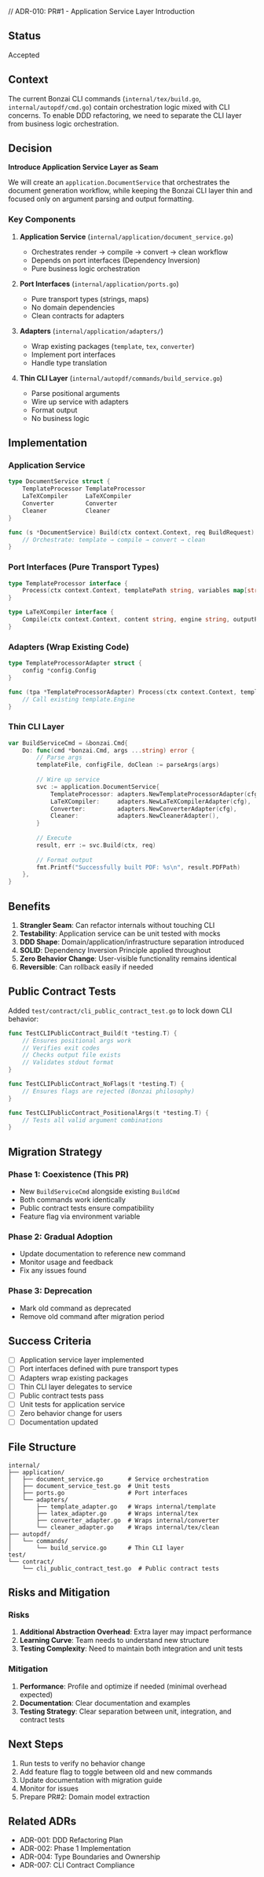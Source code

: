 // ADR-010: PR#1 - Application Service Layer Introduction

## Status
Accepted

## Context
The current Bonzai CLI commands (`internal/tex/build.go`, `internal/autopdf/cmd.go`) contain orchestration logic mixed with CLI concerns. To enable DDD refactoring, we need to separate the CLI layer from business logic orchestration.

## Decision

**Introduce Application Service Layer as Seam**

We will create an `application.DocumentService` that orchestrates the document generation workflow, while keeping the Bonzai CLI layer thin and focused only on argument parsing and output formatting.

### Key Components

1. **Application Service** (`internal/application/document_service.go`)
   - Orchestrates render → compile → convert → clean workflow
   - Depends on port interfaces (Dependency Inversion)
   - Pure business logic orchestration

2. **Port Interfaces** (`internal/application/ports.go`)
   - Pure transport types (strings, maps)
   - No domain dependencies
   - Clean contracts for adapters

3. **Adapters** (`internal/application/adapters/`)
   - Wrap existing packages (`template`, `tex`, `converter`)
   - Implement port interfaces
   - Handle type translation

4. **Thin CLI Layer** (`internal/autopdf/commands/build_service.go`)
   - Parse positional arguments
   - Wire up service with adapters
   - Format output
   - No business logic

## Implementation

### Application Service
```go
type DocumentService struct {
    TemplateProcessor TemplateProcessor
    LaTeXCompiler     LaTeXCompiler
    Converter         Converter
    Cleaner           Cleaner
}

func (s *DocumentService) Build(ctx context.Context, req BuildRequest) (BuildResult, error) {
    // Orchestrate: template → compile → convert → clean
}
```

### Port Interfaces (Pure Transport Types)
```go
type TemplateProcessor interface {
    Process(ctx context.Context, templatePath string, variables map[string]string) (string, error)
}

type LaTeXCompiler interface {
    Compile(ctx context.Context, content string, engine string, outputPath string) (string, error)
}
```

### Adapters (Wrap Existing Code)
```go
type TemplateProcessorAdapter struct {
    config *config.Config
}

func (tpa *TemplateProcessorAdapter) Process(ctx context.Context, templatePath string, variables map[string]string) (string, error) {
    // Call existing template.Engine
}
```

### Thin CLI Layer
```go
var BuildServiceCmd = &bonzai.Cmd{
    Do: func(cmd *bonzai.Cmd, args ...string) error {
        // Parse args
        templateFile, configFile, doClean := parseArgs(args)
        
        // Wire up service
        svc := application.DocumentService{
            TemplateProcessor: adapters.NewTemplateProcessorAdapter(cfg),
            LaTeXCompiler:     adapters.NewLaTeXCompilerAdapter(cfg),
            Converter:         adapters.NewConverterAdapter(cfg),
            Cleaner:           adapters.NewCleanerAdapter(),
        }
        
        // Execute
        result, err := svc.Build(ctx, req)
        
        // Format output
        fmt.Printf("Successfully built PDF: %s\n", result.PDFPath)
    },
}
```

## Benefits

1. **Strangler Seam**: Can refactor internals without touching CLI
2. **Testability**: Application service can be unit tested with mocks
3. **DDD Shape**: Domain/application/infrastructure separation introduced
4. **SOLID**: Dependency Inversion Principle applied throughout
5. **Zero Behavior Change**: User-visible functionality remains identical
6. **Reversible**: Can rollback easily if needed

## Public Contract Tests

Added `test/contract/cli_public_contract_test.go` to lock down CLI behavior:

```go
func TestCLIPublicContract_Build(t *testing.T) {
    // Ensures positional args work
    // Verifies exit codes
    // Checks output file exists
    // Validates stdout format
}

func TestCLIPublicContract_NoFlags(t *testing.T) {
    // Ensures flags are rejected (Bonzai philosophy)
}

func TestCLIPublicContract_PositionalArgs(t *testing.T) {
    // Tests all valid argument combinations
}
```

## Migration Strategy

### Phase 1: Coexistence (This PR)
- New `BuildServiceCmd` alongside existing `BuildCmd`
- Both commands work identically
- Public contract tests ensure compatibility
- Feature flag via environment variable

### Phase 2: Gradual Adoption
- Update documentation to reference new command
- Monitor usage and feedback
- Fix any issues found

### Phase 3: Deprecation
- Mark old command as deprecated
- Remove old command after migration period

## Success Criteria

- [ ] Application service layer implemented
- [ ] Port interfaces defined with pure transport types
- [ ] Adapters wrap existing packages
- [ ] Thin CLI layer delegates to service
- [ ] Public contract tests pass
- [ ] Unit tests for application service
- [ ] Zero behavior change for users
- [ ] Documentation updated

## File Structure

```
internal/
├── application/
│   ├── document_service.go       # Service orchestration
│   ├── document_service_test.go  # Unit tests
│   ├── ports.go                  # Port interfaces
│   └── adapters/
│       ├── template_adapter.go   # Wraps internal/template
│       ├── latex_adapter.go      # Wraps internal/tex
│       ├── converter_adapter.go  # Wraps internal/converter
│       └── cleaner_adapter.go    # Wraps internal/tex/clean
├── autopdf/
│   └── commands/
│       └── build_service.go      # Thin CLI layer
test/
└── contract/
    └── cli_public_contract_test.go  # Public contract tests
```

## Risks and Mitigation

### Risks
1. **Additional Abstraction Overhead**: Extra layer may impact performance
2. **Learning Curve**: Team needs to understand new structure
3. **Testing Complexity**: Need to maintain both integration and unit tests

### Mitigation
1. **Performance**: Profile and optimize if needed (minimal overhead expected)
2. **Documentation**: Clear documentation and examples
3. **Testing Strategy**: Clear separation between unit, integration, and contract tests

## Next Steps

1. Run tests to verify no behavior change
2. Add feature flag to toggle between old and new commands
3. Update documentation with migration guide
4. Monitor for issues
5. Prepare PR#2: Domain model extraction

## Related ADRs

- ADR-001: DDD Refactoring Plan
- ADR-002: Phase 1 Implementation
- ADR-004: Type Boundaries and Ownership
- ADR-007: CLI Contract Compliance
